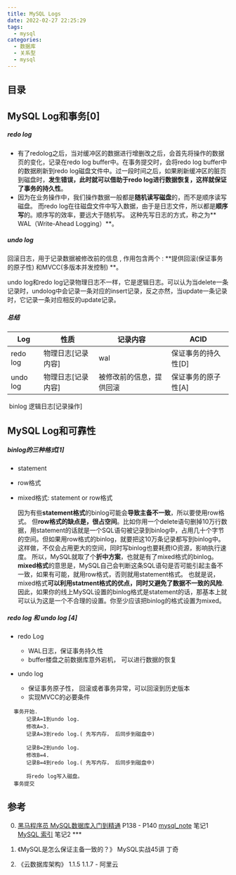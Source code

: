 ```yaml
---
title: MySQL Logs
date: 2022-02-27 22:25:29
tags:
  - mysql
categories: 
  - 数据库
  - 关系型 
  - mysql
---
```


<p></p>
<!-- more -->

## 目录
<!-- toc -->

## MySQL Log和事务[0]

##### redo log 

+  有了redolog之后，当对缓冲区的数据进行增删改之后，会首先将操作的数据页的变化，记录在redo log buffer中。在事务提交时，会将redo log buffer中的数据刷新到redo log磁盘文件中。过一段时间之后，如果刷新缓冲区的脏页到磁盘时，**发生错误，此时就可以借助于redo log进行数据恢复，这样就保证了事务的持久性**。
+  因为在业务操作中，我们操作数据一般都是**随机读写磁盘**的，而不是顺序读写磁盘。 而redo log在往磁盘文件中写入数据，由于是日志文件，所以都是**顺序写**的。顺序写的效率，要远大于随机写。 这种先写日志的方式，称之为** WAL（Write-Ahead Logging）**。

#####  undo log 

回滚日志，用于记录数据被修改前的信息 , 作用包含两个 : **提供回滚(保证事务的原子性) 和MVCC(多版本并发控制) **。

undo log和redo log记录物理日志不一样，它是逻辑日志。可以认为当delete一条记录时，undolog中会记录一条对应的insert记录，反之亦然，当update一条记录时，它记录一条对应相反的update记录。

##### 总结

| Log      | 性质               | 记录内容                 | ACID                |
| -------- | ------------------ | ------------------------ | ------------------- |
| redo log | 物理日志[记录内容] | wal                      | 保证事务的持久性[D] |
| undo log | 物理日志[记录内容] | 被修改前的信息，提供回滚 | 保证事务的原子性[A] |

​    binlog                 逻辑日志[记录操作]





## MySQL Log和可靠性
#####  binlog的三种格式[1]
+ statement
+ row格式
+ mixed格式: statement or row格式

  因为有些**statement格式**的binlog可能会**导致主备不一致**，所以要使用row格式。
  但**row格式的缺点是，很占空间**。比如你用一个delete语句删掉10万行数据，用statement的话就是一个SQL语句被记录到binlog中，占用几十个字节的空间。但如果用row格式的binlog，就要把这10万条记录都写到binlog中。这样做，不仅会占用更大的空间，同时写binlog也要耗费IO资源，影响执行速度。
  所以，MySQL就取了个**折中方案**，也就是有了mixed格式的binlog。**mixed格式**的意思是，MySQL自己会判断这条SQL语句是否可能引起主备不一致，如果有可能，就用row格式，否则就用statement格式。
  也就是说，mixed格式**可以利用statment格式的优点，同时又避免了数据不一致的风险**.因此，如果你的线上MySQL设置的binlog格式是statement的话，那基本上就可以认为这是一个不合理的设置。你至少应该把binlog的格式设置为mixed。


##### redo log 和 undo log [4]

+ redo Log 
  + WAL日志，保证事务持久性
  + buffer楼盘之前数据库意外宕机， 可以进行数据的恢复

+ undo log
  + 保证事务原子性， 回滚或者事务异常，可以回滚到历史版本
  + 实现MVCC的必要条件

```
  事务开始.
      记录A=1到undo log.
      修改A=3.
      记录A=3到redo log.( 先写内存， 后同步到磁盘中)

      记录B=2到undo log.
      修改B=4.
      记录B=4到redo log.( 先写内存， 后同步到磁盘中)

      将redo log写入磁盘。
  事务提交
```



## 参考

0. [黑马程序员 MySQL数据库入门到精通](https://www.bilibili.com/video/BV1Kr4y1i7ru?p=78)  P138 - P140
   [mysql_note](https://github.com/www6v/mysql_note) 笔记1
   [MySQL 索引](https://frxcat.fun/database/MySQL/MySQL_Advanced_index/) 笔记2 ***

1. 《MySQL是怎么保证主备一致的？》 MySQL实战45讲  丁奇
4. 《云数据库架构》 1.1.5  1.1.7 - 阿里云